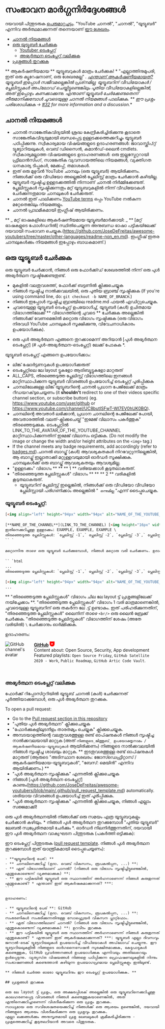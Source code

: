 # സംഭാവന മാർഗ്ഗനിർദ്ദേശങ്ങൾ

ദയവായി പിന്തുടരുക [പെരുമാറ്റച്ചട്ടം](https://github.com/JoseDeFreitas/awesome-youtubers/blob/master/code-of-conduct.md).
"YouTube ചാനൽ", "ചാനൽ", "യൂട്യൂബർ" എന്നിവ അർത്ഥമാക്കുന്നത് തന്നെയാണ് [ഈ ശേഖരം](https://github.com/JoseDeFreitas/awesome-youtubers).
- [ചാനൽ നിയമങ്ങൾ](#channel-rules)
- [ഒരു യൂട്യൂബർ ചേർക്കുക](#add-a-youtuber)
  - [Youtuber ടെംപ്ലേറ്റ്](#youtuber-template)
  - [അഭ്യർത്ഥന ടെംപ്ലേറ്റ് വലിക്കുക](#pull-request-template)
- [പ്രശ്നങ്ങൾ തുറക്കുക](#open-issues)

** ആകർഷണീയമായ ** യൂട്യൂബറുകൾ മാത്രം ചേർക്കുക! * "എല്ലാത്തിനുമുപരി, ഇത് ഒരു ക്യൂറേഷനാണ്, ഒരു ശേഖരമല്ല" *. [എന്താണ് ആകർഷണീയമായത്?](https://github.com/sindresorhus/awesome/blob/main/awesome.md#only-awesome-is-awesome)
യൂട്യൂബർ ഇപ്പോൾ സജീവമല്ലെങ്കിൽ പ്രശ്‌നമില്ല; യൂട്യൂബറിന് വീഡിയോകൾ / പ്ലേലിസ്റ്റുകൾ അപ്‌ലോഡ് ചെയ്തിട്ടുണ്ടെങ്കിലും പുതിയ വീഡിയോകളില്ലെങ്കിൽ, അത് ഇപ്പോഴും കണക്കാക്കുന്നു. എന്താണ് യൂട്യൂബർ ചേർക്കേണ്ടതെന്ന് തീരുമാനിക്കുമ്പോൾ ചുവടെയുള്ള ചാനൽ നിയമങ്ങൾ പാലിക്കുക.
** ഈ പ്രശ്നം പരിശോധിക്കുക -> [#32](https://github.com/JoseDeFreitas/awesome-youtubers/issues/32) for more information and a discussion.**

## ചാനൽ നിയമങ്ങൾ

- ചാനൽ സാങ്കേതികവിദ്യയിൽ ശ്രദ്ധ കേന്ദ്രീകരിച്ചിരിക്കുന്നു കൂടാതെ സാങ്കേതികവിദ്യയുമായി ബന്ധപ്പെട്ട ഉള്ളടക്കത്തെക്കുറിച്ചും യൂട്യൂബർ പഠിപ്പിക്കുന്നു. സ്വീകാര്യമായ വിഷയങ്ങളുടെ ഉദാഹരണങ്ങൾ: ജാവാസ്ക്രിപ്റ്റ് ട്യൂട്ടോറിയലുകൾ, വെബ് ഡിസൈൻ, കമാൻഡ്-ലൈൻ cmdlets. സ്വീകാര്യമല്ലാത്ത വിഷയങ്ങളുടെ ഉദാഹരണങ്ങൾ: ഒരു ഇല്ലസ്ട്രേറ്ററായി ഫ്രീലാൻസിംഗ്, സാങ്കേതിക വ്യവസായത്തിലെ നിയമങ്ങൾ, വ്യക്തിഗത ധനകാര്യ ടിപ്പുകൾ, മേക്കപ്പ്, തമാശകൾ.
- ഇത് ഒരു മുഴുവൻ YouTube ചാനലും (ഒരു യൂട്യൂബർ) ആയിരിക്കണം. നിങ്ങൾക്ക് ഒരു വീഡിയോ അല്ലെങ്കിൽ പ്ലേലിസ്റ്റ് മാത്രം ചേർക്കാൻ കഴിയില്ല.
- യൂട്യൂബർ സൃഷ്ടിച്ച ഉള്ളടക്കത്തിൽ നിന്നാണ് ചാനൽ നിർമ്മിക്കേണ്ടത്. പ്ലേലിസ്റ്റുകൾ സൃഷ്ടിക്കുന്നതും മറ്റ് യൂട്യൂബറുകളിൽ നിന്ന് വീഡിയോകൾ ചേർക്കുന്നതുമായ ചാനലുകൾ ചേർക്കരുത്.
- ചാനൽ ഇത് പാലിക്കണം [YouTube terms](https://www.youtube.com/t/terms) ഒപ്പം YouTube നൽകുന്ന മറ്റേതെങ്കിലും നിയമങ്ങളും.
- ചാനൽ പ്രാഥമികമായി ഇംഗ്ലീഷ് ആയിരിക്കണം.

** _ മറ്റ് ഭാഷകളിലെ ആകർഷണീയമായ യൂട്യൂബർമാർക്കായി: _ ** [മറ്റ് ഭാഷകളുടെ ഫോൾഡറിൽ] സ്ഥിതിചെയ്യുന്ന അനുബന്ധ ഭാഷാ പട്ടികയിലേക്ക് ദയവായി സംഭാവന ചെയ്യുക.(https://github.com/JoseDeFreitas/awesome-youtubers/tree/master/other-languages/readme-non_en.md). ഇംഗ്ലീഷ് ഇതര ചാനലുകൾക്കും നിയമങ്ങൾ ഇപ്പോഴും ബാധകമാണ്.)

## ഒരു യൂട്യൂബർ ചേർക്കുക

ഒരു യൂട്യൂബർ ചേർക്കാൻ, നിങ്ങൾ ഒരു ഫോർക്ക്ഡ് ശേഖരത്തിൽ നിന്ന് ഒരു പുൾ അഭ്യർത്ഥന സൃഷ്ടിക്കേണ്ടതുണ്ട്.

- മുകളിൽ വലതുവശത്ത്, ഫോർക്ക് ബട്ടണിൽ ക്ലിക്കുചെയ്യുക
- നിങ്ങൾ സൃഷ്ടിച്ച നാൽക്കവലയിൽ, ഒരു പുതിയ ബ്രാഞ്ച് സൃഷ്ടിക്കുക (If you're using command line, do: `git checkout -b NAME_OF_BRANCH`.)
- നിങ്ങൾ ഇപ്പോൾ സൃഷ്ടിച്ച ബ്രാഞ്ചിലെ readme.md ഫയൽ എഡിറ്റുചെയ്യുക.
- ചുവടെയുള്ള യൂട്യൂബർ ടെംപ്ലേറ്റ് ഉപയോഗിച്ച്, യൂട്യൂബർ (കൾ) ഉചിതമായ വിഭാഗത്തിലേക്ക് ** വിഭാഗത്തിന്റെ ചുവടെ ** ചേർക്കുക അല്ലെങ്കിൽ നിങ്ങൾക്ക് വേണമെങ്കിൽ മറ്റൊരു വിഭാഗം സൃഷ്ടിക്കുക (ഒരു വിഭാഗം നിരവധി YouTube ചാനലുകൾ സൂക്ഷിക്കുന്നു, വിവേചനാധികാരം ഉപയോഗിക്കുക). 

* ഒരു പുൾ അഭ്യർത്ഥന എങ്ങനെ തുറക്കാമെന്ന് അറിയാൻ [പുൾ അഭ്യർത്ഥന ടെംപ്ലേറ്റ്] (# പുൾ-അഭ്യർത്ഥന-ടെംപ്ലേറ്റ്) ലേക്ക് പോകുക *.

യൂട്യൂബർ ടെംപ്ലേറ്റ് എങ്ങനെ ഉപയോഗിക്കാം:
- ലിങ്ക് ഷോർട്ടണറുകൾ ഉപയോഗിക്കരുത്
- ടെം‌പ്ലേറ്റിലെ ലേ layout ട്ടുകളോ ആട്രിബ്യൂട്ടുകളോ മാറ്റരുത്
- ALL_CAPS, തിരഞ്ഞെടുത്ത പ്ലേലിസ്റ്റ് വിഭാഗത്തിലെ ഇനങ്ങൾ മാറ്റിസ്ഥാപിക്കുന്ന യൂട്യൂബർ വിവരങ്ങൾ ഉപയോഗിച്ച് ടെംപ്ലേറ്റ് പൂരിപ്പിക്കുക
- ചാനലിലേക്കുള്ള ലിങ്ക് യൂട്യൂബറിന്റെ ചാനൽ പ്രധാന പേജിലേക്ക് മാത്രം റീഡയറക്‌ടുചെയ്യണം (it **shouldn't** redirect to one of their videos specific channel section, or subscribe button) (eg. https://www.youtube.com/user/github or https://www.youtube.com/channel/UC8butISFwT-Wl7EV0hUK0BQ). 
- ചാനലിന്റെ അവതാർ ലഭിക്കാൻ, പ്രധാന ചാനലിന്റെ പേജിലേക്ക് പോയി, അവതാരത്തിൽ വലത്-ക്ലിക്കുചെയ്ത് "ഇമേജ് വിലാസം പകർത്തുക" തിരഞ്ഞെടുക്കുക. ടെം‌പ്ലേറ്റിൽ‌ LINK_TO_THE_AVATAR_OF_THE_YOUTUBE_CHANNEL മാറ്റിസ്ഥാപിക്കുന്നതിന് ഇമേജ് വിലാസം ഒട്ടിക്കുക. (Do not modify the image or change the width and/or height attributes on the `<img>` tag.)
- If the channel meets any badge requirements, add accordingly (refer to [badges.md](https://github.com/JoseDeFreitas/awesome-youtubers/blob/master/badges.md)).ചാനൽ ബാഡ്ജ് (കൾ) ആവശ്യകതകൾ നിറവേറ്റുന്നില്ലെങ്കിൽ, ആ ബാഡ്ജ് ഇല്ലാതാക്കി മറ്റുള്ളവയുമായി ഓർഡർ സൂക്ഷിക്കുക. ചാനലുകൾക്ക് ഒരു ബാഡ്ജ് ആവശ്യകതയും ആവശ്യമില്ല.
- "ഉള്ളടക്കം" വിഭാഗം ** ** ** 1 ** വരിയേക്കാൾ കൂടുതലാകരുത്.
- "തിരഞ്ഞെടുത്ത പ്ലേലിസ്റ്റുകൾ" വിഭാഗം ** ** ** 2 ** വരികളിൽ കൂടുതലാകരുത്.
  - യൂട്യൂബറിന് പ്ലേലിസ്റ്റ് ഇല്ലെങ്കിൽ, നിങ്ങൾക്ക് ഒരു വീഡിയോ വീഡിയോ പ്ലേലിസ്റ്റായി പരിഗണിക്കാം അല്ലെങ്കിൽ "` ഒന്നുമില്ല` "എന്ന് ടൈപ്പുചെയ്യുക.
### യൂട്യൂബർ ടെംപ്ലേറ്റ്:

```html
[<img align="left" height="94px" width="94px" alt="NAME_OF_THE_YOUTUBE_CHANNEL channel's avatar" src="LINK_TO_THE_AVATAR_OF_THE_YOUTUBE_CHANNEL"/>](LINK_TO_THE_CHANNEL)

[**NAME_OF_THE_CHANNEL**](LINK_TO_THE_CHANNEL) [<img height="16px" width="16px" alt="Badge for verified YouTube channels" src="media/badge-verified.svg" title="Is a verified YouTube channel"/>](badges.md#verified-youtube-channel) [<img height="16px" width="16px" alt="Badge for youtubers that upload videos weekly" src="media/badge-weekly.svg" title="Uploads videos weekly"/>](badges.md#weekly-video-upload) \
ഇതിനെക്കുറിച്ചുള്ള ഉള്ളടക്കം: EXAMPLE, EXAMPLE, EXAMPLE \
തിരഞ്ഞെടുത്ത പ്ലേലിസ്റ്റുകൾ: `പ്ലേലിസ്റ്റ് -1`,` പ്ലേലിസ്റ്റ് -2`, `പ്ലേലിസ്റ്റ് -3`,` പ്ലേലിസ്റ്റ് -4`.
`` `

മറ്റൊന്നിനു താഴെ ഒരു യൂട്യൂബർ ചേർക്കുമ്പോൾ, നിങ്ങൾ മറ്റൊരു വരി ചേർക്കണം. ഉദാഹരണം:

`` `html
...
തിരഞ്ഞെടുത്ത പ്ലേലിസ്റ്റുകൾ: `പ്ലേലിസ്റ്റ് -1`,` പ്ലേലിസ്റ്റ് -2`, `പ്ലേലിസ്റ്റ് -3`,` പ്ലേലിസ്റ്റ് -4`.

[<img align="left" height="94px" width="94px" alt="NAME_OF_THE_YOUTUBE_CHANNEL channel's avatar" src="LINK_TO_THE_AVATAR_OF_THE_YOUTUBE_CHANNEL"/>](LINK_TO_THE_CHANNEL)
...
```
** "തിരഞ്ഞെടുത്ത പ്ലേലിസ്റ്റുകൾ" വിഭാഗം ചില ലേ layout ട്ട് പ്രശ്നങ്ങളിലേക്ക് നയിച്ചേക്കാം **. "തിരഞ്ഞെടുത്ത പ്ലേലിസ്റ്റുകൾ" വിഭാഗം 1 വരി മാത്രമാണെങ്കിൽ, ചുവടെയുള്ള യൂട്യൂബറിന് ഒരു തകർന്ന ലേ .ട്ട് ഉണ്ടാകും. ഇത് പരിഹരിക്കുന്നതിന്, "തിരഞ്ഞെടുത്ത പ്ലേലിസ്റ്റുകൾ" ലൈനിന് താഴെ `<br/>` ഒരു ലൈൻ ബ്രേക്ക് ചേർക്കുക. "തിരഞ്ഞെടുത്ത പ്ലേലിസ്റ്റുകൾ" വിഭാഗത്തിന് ശേഷം (അതേ വരിയിൽ) `\` ചേർക്കാനും ഓർമ്മിക്കുക.

ഉദാഹരണം:

[<img align="left" height="94px" width="94px" alt="GitHub channel's avatar" src="https://yt3.ggpht.com/a/AATXAJzVBGU-QyENevFp8etYX1iEak8Y7KEjUPsucWAvAA=s100-c-k-c0xffffffff-no-rj-mo"/>](https://www.youtube.com/user/github)

[**GitHub**](https://www.youtube.com/user/github) [<img height="16px" width="16px" alt="Badge for youtubers that upload videos weekly" src="media/badge-weekly.svg" title="Uploads videos weekly"/>](badges.md#weekly-video-upload) \
Content about: Open Source, Security, App development \
Featured playlists: `Open Source Friday`, `GitHub Satellite 2020 - Work`, `Public Roadmap`, `GitHub Artic Code Vault`.

<br/>

### അഭ്യർത്ഥന ടെംപ്ലേറ്റ് വലിക്കുക

ഫോർക്ക് റിപ്പോസിറ്ററിയിൽ യൂട്യൂബ് ചാനൽ (കൾ) ചേർക്കുന്നത് പൂർത്തിയാക്കുമ്പോൾ, ഒരു പുൾ അഭ്യർത്ഥന തുറക്കുക.

To open a pull request:
- Go to the [Pull request section in this repository](https://github.com/JoseDeFreitas/awesome-youtubers/pulls)
- "പുതിയ പുൾ അഭ്യർത്ഥന" ക്ലിക്കുചെയ്യുക
- "ഫോർക്കുകളിലുടനീളം താരതമ്യം ചെയ്യുക" ക്ലിക്കുചെയ്യുക.
- അമ്പടയാളത്തിന്റെ വലതുവശത്തുള്ള രണ്ട് ഓപ്ഷനുകൾ നിങ്ങൾ സൃഷ്ടിച്ച നാൽക്കവലയായി മാറ്റുക (അത് `നിങ്ങളുടെ_ജിത്തുബ്_ ഉപയോക്തൃനാമം / ആകർഷണീയമായ-യൂട്യൂബറുകൾ` ആയിരിക്കണം) നിങ്ങളുടെ നാൽക്കവലയിൽ നിങ്ങൾ സൃഷ്ടിച്ച ശാഖയും മാറ്റുക. ** ഇടതുവശത്തുള്ള രണ്ട് ഓപ്ഷനുകൾ മാറ്റരുത് (ആരുടെ "അടിസ്ഥാന ശേഖരം: ജോസ്ഡെഫ്രീറ്റാസ് / ആകർഷണീയമായ-യൂട്യൂബറുകൾ", "ബേസ്: മെയിൻ" എന്നിവ ആയിരിക്കണം.) **
- "പുൾ അഭ്യർത്ഥന സൃഷ്ടിക്കുക" എന്നതിൽ ക്ലിക്കുചെയ്യുക
- നിങ്ങൾ [പുൾ അഭ്യർത്ഥന ടെംപ്ലേറ്റ്] കാണും(https://github.com/JoseDeFreitas/awesome-youtubers/blob/main/.github/pull_request_template.md) automatically. ശരിയായ വിവരങ്ങൾ ഉപയോഗിച്ച് ഇത് പൂരിപ്പിക്കുക.
- "പുൾ അഭ്യർത്ഥന സൃഷ്ടിക്കുക" എന്നതിൽ ക്ലിക്കുചെയ്യുക, നിങ്ങൾ എല്ലാം സജ്ജമാക്കി!

ഒരു പുൾ അഭ്യർത്ഥനയിൽ നിങ്ങൾക്ക് ഒരു സമയം എത്ര യൂട്യൂബറുകളും ചേർക്കാൻ കഴിയും. * നിങ്ങൾ പുൾ അഭ്യർത്ഥന തുറക്കുമ്പോൾ "പുതിയ യൂട്യൂബർ" ലേബൽ സ്വപ്രേരിതമായി ചേർക്കും *. ഓർ‌ഡർ‌ നിലനിർത്തുന്നതിന്, ദയവായി ഈ പുൾ‌ അഭ്യർ‌ത്ഥന വാക്യഘടന പിന്തുടരുക (പകർ‌ത്തി ഒട്ടിക്കുക):

ഈ ടെംപ്ലേറ്റ് പിന്തുടരുക ([pull request template](https://github.com/JoseDeFreitas/awesome-youtubers/blob/main/.github/pull_request_template.md). നിങ്ങൾ പുൾ അഭ്യർത്ഥന തുറക്കുമ്പോൾ ഇത് യാന്ത്രികമായി ടൈപ്പുചെയ്യണം):

```
- **യൂട്യൂബറിന്റെ പേര്: **
- ** ചാനലിനെക്കുറിച്ച് (ഉദാ. വെബ് വികസനം, രൂപകൽപ്പന, ...) **:
- ** ഏത് വിഭാഗത്തിലാണ് ചാനൽ? (നിങ്ങൾ ഒരു വിഭാഗം സൃഷ്ടിച്ചിട്ടുണ്ടെങ്കിൽ, എന്തുകൊണ്ടെന്ന് വ്യക്തമാക്കുക) **:
- ** ഈ പട്ടികയിൽ‌ യൂട്യൂബർ‌ ഒരു സ്ഥാനത്തിന് അർഹനാണെന്ന് നിങ്ങൾ‌ കരുതുന്നത് എന്തുകൊണ്ട്? * എന്താണ് ഇത് ആകർഷകമാക്കുന്നത്? ***:
`` `

ഉദാഹരണം:

- ** യൂട്യൂബറിന്റെ പേര് **: GitHub
- ** ചാനലിനെക്കുറിച്ച് (ഉദാ. വെബ് വികസനം, രൂപകൽപ്പന, ...) **: സംഭരണികൾ സംഭരിക്കുന്നതിനുള്ള സോഫ്റ്റ്വെയർ വികസന പ്ലാറ്റ്ഫോം.
- ** ഏത് വിഭാഗത്തിലാണ് ചാനൽ? (നിങ്ങൾ ഒരു വിഭാഗം സൃഷ്ടിച്ചിട്ടുണ്ടെങ്കിൽ, എന്തുകൊണ്ടെന്ന് വ്യക്തമാക്കുക) **: ഉറവിടം തുറക്കുക
- ** ഈ പട്ടികയിൽ‌ യൂട്യൂബർ‌ ഒരു സ്ഥാനത്തിന് അർഹനാണെന്ന് നിങ്ങൾ‌ കരുതുന്നത് എന്തുകൊണ്ട്? * എന്താണ് ഇത് ആകർഷകമാക്കുന്നത്? ***: യൂട്യൂബർ എല്ലാ ദിവസവും ജനറൽ-ടെക് ട്യൂട്ടോറിയലുകൾ ഉപയോഗിച്ച് വീഡിയോകൾ അപ്‌ലോഡ് ചെയ്യുന്നു. ഈ ട്യൂട്ടോറിയലുകളിൽ നിങ്ങളുടെ ഓർഗനൈസേഷൻ സുരക്ഷിതമാക്കുക, കേടുപാടുകൾ കണ്ടെത്തുക, GitHub പ്രവർത്തനങ്ങൾ ഉപയോഗിക്കുക എന്നിവയും അതിലേറെയും ഉൾപ്പെടുന്നു. വ്യത്യസ്‌ത വിഷയങ്ങൾ‌ നിങ്ങളെ പഠിപ്പിക്കുന്ന പ്രൊഫഷണലുകളിൽ‌ നിന്നും സംഭാഷണങ്ങൾ‌ കണ്ടെത്താൻ‌ കഴിയുന്ന ഉപയോഗപ്രദമായ പ്ലേലിസ്റ്റുകളും ഇതിലുണ്ട്.

** നിങ്ങൾ ചേർത്ത ഓരോ യൂട്യൂബറിനും ഈ ടെംപ്ലേറ്റ് ഉപയോഗിക്കുക. **

## പ്രശ്നങ്ങൾ തുറക്കുക

ഒരു ലേ layout ട്ട് പ്രശ്നം, ഒരു അക്ഷരപ്പിശക് അല്ലെങ്കിൽ ഒരു യൂട്യൂബറിനെക്കുറിച്ചുള്ള കാലഹരണപ്പെട്ട വിവരങ്ങൾ നിങ്ങൾ കണ്ടെത്തുകയാണെങ്കിൽ, അത് എന്തിനെക്കുറിച്ചാണെന്ന് വിശദീകരിക്കുന്ന ഒരു പ്രശ്നം തുറക്കുക.
സാധ്യമായ ഒരു സവിശേഷതയെക്കുറിച്ച് നിങ്ങൾക്ക് ഒരു ആശയം ഉണ്ടെങ്കിൽ, ദയവായി നിങ്ങളുടെ ആശയം വിശദീകരിക്കുന്ന ഒരു പ്രശ്നവും തുറക്കുക.
എല്ലാ ലക്കങ്ങൾക്കും അനുസൃതമായി പ്രശ്ന ലേബലുകൾ‌ ക്രമീകരിച്ചിരിക്കുന്നു - പ്രശ്നത്തെക്കുറിച്ച് കൂടുതലറിയാൻ അവരെ പിന്തുടരുക.